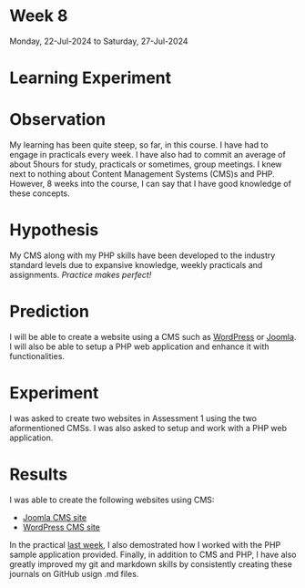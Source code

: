 # Week 8
Monday, 22-Jul-2024 to Saturday, 27-Jul-2024

# **Learning Experiment**

# Observation
My learning has been quite steep, so far, in this course.
I have had to engage in practicals every week. I have also had to commit an average of about 5hours for study, practicals or sometimes, group meetings.
I knew next to nothing about Content Management Systems (CMS)s and PHP. However, 8 weeks into the course, I can say that I have good knowledge of these concepts.

# Hypothesis
My CMS along with my PHP skills have been developed to the industry standard levels due to expansive knowledge, weekly practicals and assignments. *Practice makes perfect!*

# Prediction
I will be able to create a website using a CMS such as [WordPress](https://wordpress.org/) or [Joomla](https://www.joomla.org/). I will also be able to setup a PHP web application and enhance it with functionalities.

# Experiment
I was asked to create two websites in Assessment 1 using the two aformentioned CMSs. I was also asked to setup and work with a PHP web application.

# Results
I was able to create the following websites using CMS:
* [Joomla CMS site](https://sfnstartup.cloudaccess.host/index.php)
* [WordPress CMS site](https://wordpresssfnstartup.cloudaccess.host/)

In the practical [last week](/week7.md), I also demostrated how I worked with the PHP sample application provided. Finally, in addition to CMS and PHP, I have also greatly improved my git and markdown skills by consistently creating these journals on GitHub usign .md files.

